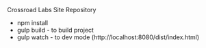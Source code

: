 Crossroad Labs Site Repository

* npm install
* gulp build - to build project
* gulp watch - to dev mode (http://localhost:8080/dist/index.html)
